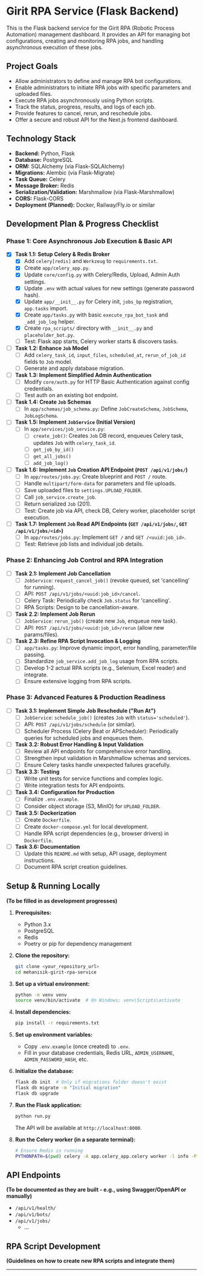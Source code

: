 # Girit RPA Service (Flask Backend)

This is the Flask backend service for the Girit RPA (Robotic Process Automation) management dashboard. It provides an API for managing bot configurations, creating and monitoring RPA jobs, and handling asynchronous execution of these jobs.

## Project Goals

*   Allow administrators to define and manage RPA bot configurations.
*   Enable administrators to initiate RPA jobs with specific parameters and uploaded files.
*   Execute RPA jobs asynchronously using Python scripts.
*   Track the status, progress, results, and logs of each job.
*   Provide features to cancel, rerun, and reschedule jobs.
*   Offer a secure and robust API for the Next.js frontend dashboard.

## Technology Stack

*   **Backend:** Python, Flask
*   **Database:** PostgreSQL
*   **ORM:** SQLAlchemy (via Flask-SQLAlchemy)
*   **Migrations:** Alembic (via Flask-Migrate)
*   **Task Queue:** Celery
*   **Message Broker:** Redis
*   **Serialization/Validation:** Marshmallow (via Flask-Marshmallow)
*   **CORS:** Flask-CORS
*   **Deployment (Planned):** Docker, Railway/Fly.io or similar

## Development Plan & Progress Checklist

### Phase 1: Core Asynchronous Job Execution & Basic API

*   [x] **Task 1.1: Setup Celery & Redis Broker**
    *   [x] Add `celery[redis]` and `Werkzeug` to `requirements.txt`.
    *   [x] Create `app/celery_app.py`.
    *   [x] Update `core/config.py` with Celery/Redis, Upload, Admin Auth settings.
    *   [x] Update `.env` with actual values for new settings (generate password hash).
    *   [x] Update `app/__init__.py` for Celery init, `jobs_bp` registration, `app.tasks` import.
    *   [x] Create `app/tasks.py` with basic `execute_rpa_bot_task` and `_add_job_log` helper.
    *   [x] Create `rpa_scripts/` directory with `__init__.py` and `placeholder_bot.py`.
    *   [ ] Test: Flask app starts, Celery worker starts & discovers tasks.

*   [ ] **Task 1.2: Enhance `Job` Model**
    *   [ ] Add `celery_task_id`, `input_files`, `scheduled_at`, `rerun_of_job_id` fields to `Job` model.
    *   [ ] Generate and apply database migration.

*   [ ] **Task 1.3: Implement Simplified Admin Authentication**
    *   [ ] Modify `core/auth.py` for HTTP Basic Authentication against config credentials.
    *   [ ] Test auth on an existing bot endpoint.

*   [ ] **Task 1.4: Create `Job` Schemas**
    *   [ ] In `app/schemas/job_schema.py`: Define `JobCreateSchema`, `JobSchema`, `JobLogSchema`.

*   [ ] **Task 1.5: Implement `JobService` (Initial Version)**
    *   [ ] In `app/services/job_service.py`:
        *   [ ] `create_job()`: Creates `Job` DB record, enqueues Celery task, updates `Job` with `celery_task_id`.
        *   [ ] `get_job_by_id()`
        *   [ ] `get_all_jobs()`
        *   [ ] `add_job_log()`

*   [ ] **Task 1.6: Implement `Job` Creation API Endpoint (`POST /api/v1/jobs/`)**
    *   [ ] In `app/routes/jobs.py`: Create blueprint and `POST /` route.
    *   [ ] Handle `multipart/form-data` for parameters and file uploads.
    *   [ ] Save uploaded files to `settings.UPLOAD_FOLDER`.
    *   [ ] Call `job_service.create_job`.
    *   [ ] Return serialized `Job` (201).
    *   [ ] Test: Create job via API, check DB, Celery worker, placeholder script execution.

*   [ ] **Task 1.7: Implement `Job` Read API Endpoints (`GET /api/v1/jobs/`, `GET /api/v1/jobs/<id>`)**
    *   [ ] In `app/routes/jobs.py`: Implement `GET /` and `GET /<uuid:job_id>`.
    *   [ ] Test: Retrieve job lists and individual job details.

### Phase 2: Enhancing Job Control and RPA Integration

*   [ ] **Task 2.1: Implement Job Cancellation**
    *   [ ] `JobService`: `request_cancel_job()` (revoke queued, set 'cancelling' for running).
    *   [ ] API: `POST /api/v1/jobs/<uuid:job_id>/cancel`.
    *   [ ] Celery Task: Periodically check `Job.status` for 'cancelling'.
    *   [ ] RPA Scripts: Design to be cancellation-aware.

*   [ ] **Task 2.2: Implement Job Rerun**
    *   [ ] `JobService`: `rerun_job()` (create new `Job`, enqueue new task).
    *   [ ] API: `POST /api/v1/jobs/<uuid:job_id>/rerun` (allow new params/files).

*   [ ] **Task 2.3: Refine RPA Script Invocation & Logging**
    *   [ ] `app/tasks.py`: Improve dynamic import, error handling, parameter/file passing.
    *   [ ] Standardize `job_service.add_job_log` usage from RPA scripts.
    *   [ ] Develop 1-2 actual RPA scripts (e.g., Selenium, Excel reader) and integrate.
    *   [ ] Ensure extensive logging from RPA scripts.

### Phase 3: Advanced Features & Production Readiness

*   [ ] **Task 3.1: Implement Simple Job Reschedule ("Run At")**
    *   [ ] `JobService`: `schedule_job()` (creates `Job` with `status='scheduled'`).
    *   [ ] API: `POST /api/v1/jobs/schedule` (or similar).
    *   [ ] Scheduler Process (Celery Beat or APScheduler): Periodically queries for scheduled jobs and enqueues them.

*   [ ] **Task 3.2: Robust Error Handling & Input Validation**
    *   [ ] Review all API endpoints for comprehensive error handling.
    *   [ ] Strengthen input validation in Marshmallow schemas and services.
    *   [ ] Ensure Celery tasks handle unexpected failures gracefully.

*   [ ] **Task 3.3: Testing**
    *   [ ] Write unit tests for service functions and complex logic.
    *   [ ] Write integration tests for API endpoints.

*   [ ] **Task 3.4: Configuration for Production**
    *   [ ] Finalize `.env.example`.
    *   [ ] Consider object storage (S3, MinIO) for `UPLOAD_FOLDER`.

*   [ ] **Task 3.5: Dockerization**
    *   [ ] Create `Dockerfile`.
    *   [ ] Create `docker-compose.yml` for local development.
    *   [ ] Handle RPA script dependencies (e.g., browser drivers) in `Dockerfile`.

*   [ ] **Task 3.6: Documentation**
    *   [ ] Update this `README.md` with setup, API usage, deployment instructions.
    *   [ ] Document RPA script creation guidelines.

## Setup & Running Locally

**(To be filled in as development progresses)**

1.  **Prerequisites:**
    *   Python 3.x
    *   PostgreSQL
    *   Redis
    *   Poetry or pip for dependency management

2.  **Clone the repository:**
    ```bash
    git clone <your_repository_url>
    cd mehanisik-girit-rpa-service
    ```

3.  **Set up a virtual environment:**
    ```bash
    python -m venv venv
    source venv/bin/activate  # On Windows: venv\Scripts\activate
    ```

4.  **Install dependencies:**
    ```bash
    pip install -r requirements.txt
    ```

5.  **Set up environment variables:**
    *   Copy `.env.example` (once created) to `.env`.
    *   Fill in your database credentials, Redis URL, `ADMIN_USERNAME`, `ADMIN_PASSWORD_HASH`, etc.

6.  **Initialize the database:**
    ```bash
    flask db init  # Only if migrations folder doesn't exist
    flask db migrate -m "Initial migration"
    flask db upgrade
    ```

7.  **Run the Flask application:**
    ```bash
    python run.py
    ```
    The API will be available at `http://localhost:8000`.

8.  **Run the Celery worker (in a separate terminal):**
    ```bash
    # Ensure Redis is running
    PYTHONPATH=$(pwd) celery -A app.celery_app.celery worker -l info -P gevent
    ```

## API Endpoints

**(To be documented as they are built - e.g., using Swagger/OpenAPI or manually)**

*   `/api/v1/health/`
*   `/api/v1/bots/`
*   `/api/v1/jobs/`
    *   ...

## RPA Script Development

**(Guidelines on how to create new RPA scripts and integrate them)**

---